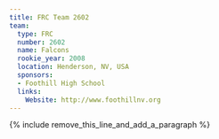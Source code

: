 ```yaml
---
title: FRC Team 2602
team:
  type: FRC
  number: 2602
  name: Falcons
  rookie_year: 2008
  location: Henderson, NV, USA
  sponsors:
  - Foothill High School
  links:
    Website: http://www.foothillnv.org
---
```


{% include remove_this_line_and_add_a_paragraph %}